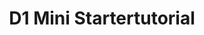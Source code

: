 ---
title: "D1 Mini Startertutorial"
description: "Eine Beschreibug zum Starten mit dem D1-mini"
img: "d1-mini-startertutorial.jpg"
imgcover: false
weight: 4
file: "D1-Mini-NodeMCU_Startertutorial.pdf"
---